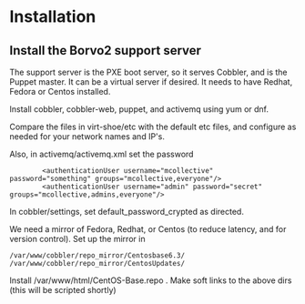 # Installation

## Install the Borvo2 support server

The support server is the PXE boot server, so it serves Cobbler, and is the Puppet master. It can be a virtual server if desired. It needs to have Redhat, Fedora or Centos installed.

Install cobbler, cobbler-web, puppet, and activemq using yum or dnf.

Compare the files in virt-shoe/etc with the default etc files, and configure as needed for your network names and IP's.

Also, in activemq/activemq.xml set the password
```
        <authenticationUser username="mcollective" password="something" groups="mcollective,everyone"/>
        <authenticationUser username="admin" password="secret" groups="mcollective,admins,everyone"/>
```

In cobbler/settings, set default_password_crypted as directed.


We need a mirror of Fedora, Redhat, or Centos (to reduce latency, and for version control). Set up the mirror in 
```
/var/www/cobbler/repo_mirror/Centosbase6.3/
/var/www/cobbler/repo_mirror/CentosUpdates/
```
Install /var/www/html/CentOS-Base.repo .
Make soft links to the above dirs (this will be scripted shortly)

